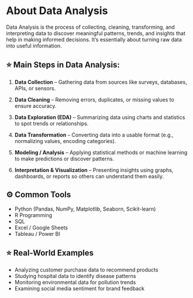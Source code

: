 # About Data Analysis

Data Analysis is the process of collecting, cleaning, transforming, and interpreting data to discover meaningful patterns, trends, and insights that help in making informed decisions.
It’s essentially about turning raw data into useful information.

## ⭐️ Main Steps in Data Analysis:

1. **Data Collection** – Gathering data from sources like surveys, databases, APIs, or sensors.

2. **Data Cleaning** – Removing errors, duplicates, or missing values to ensure accuracy.

3. **Data Exploration (EDA)** – Summarizing data using charts and statistics to spot trends or relationships.

4. **Data Transformation** – Converting data into a usable format (e.g., normalizing values, encoding categories).

5. **Modeling / Analysis** – Applying statistical methods or machine learning to make predictions or discover patterns.

6. **Interpretation & Visualization** – Presenting insights using graphs, dashboards, or reports so others can understand them easily.

## ⚙️ Common Tools

- Python (Pandas, NumPy, Matplotlib, Seaborn, Scikit-learn)
- R Programming
- SQL
- Excel / Google Sheets
- Tableau / Power BI

## ⭐️ Real-World Examples

- Analyzing customer purchase data to recommend products
- Studying hospital data to identify disease patterns
- Monitoring environmental data for pollution trends
- Examining social media sentiment for brand feedback
